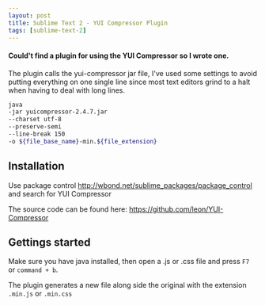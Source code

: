 ```yaml
---
layout: post
title: Sublime Text 2 - YUI Compressor Plugin
tags: [sublime-text-2]
---
```

#### Could't find a plugin for using the YUI Compressor so I wrote one.

The plugin calls the yui-compressor jar file, I've used some settings to avoid putting everything on one single line since most text editors grind to a halt
when having to deal with long lines.

```bash
java
-jar yuicompressor-2.4.7.jar
--charset utf-8
--preserve-semi
--line-break 150
-o ${file_base_name}-min.${file_extension}
```

## Installation
Use package control <http://wbond.net/sublime_packages/package_control> and search for YUI Compressor

The source code can be found here: <https://github.com/leon/YUI-Compressor>

## Gettings started
Make sure you have java installed, then open a .js or .css file and press `F7` or `command + b`.

The plugin generates a new file along side the original with the extension `.min.js` or `.min.css`
